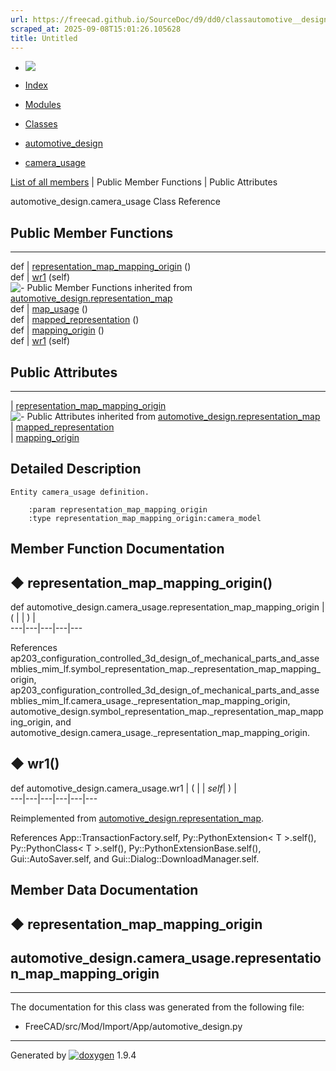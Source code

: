 ```yaml
---
url: https://freecad.github.io/SourceDoc/d9/dd0/classautomotive__design_1_1camera__usage.html
scraped_at: 2025-09-08T15:01:26.105628
title: Untitled
---
```


  * [ ![](https://www.freecad.org/svg/logo-freecad.svg) ](https://freecadweb.org "FreeCAD")
  * [Index](../../index.html "Index")
  * [Modules](../../modules.html "Modules list")
  * [Classes](../../annotated.html "Annotated list")

  * [automotive_design](../../d4/ddf/namespaceautomotive__design.html)
  * [camera_usage](../../d9/dd0/classautomotive__design_1_1camera__usage.html)

[List of all members](../../d6/dd2/classautomotive__design_1_1camera__usage-members.html) | Public Member Functions | Public Attributes

automotive_design.camera_usage Class Reference

##  Public Member Functions  
  
---  
def | [representation_map_mapping_origin](../../d9/dd0/classautomotive__design_1_1camera__usage.html#a0f5448ac4f2f49725c3e50859f072e95) ()  
def | [wr1](../../d9/dd0/classautomotive__design_1_1camera__usage.html#a5895c287336727e63d05a24ac8f6aa4b) (self)  
![-](../../closed.png) Public Member Functions inherited from
[automotive_design.representation_map](../../d3/d7a/classautomotive__design_1_1representation__map.html)  
def | [map_usage](../../d3/d7a/classautomotive__design_1_1representation__map.html#a2730e93e005dfec8057dd77fe1cbdf9a) ()  
def | [mapped_representation](../../d3/d7a/classautomotive__design_1_1representation__map.html#a81240f2c3b5146c4f86d71fac794cd96) ()  
def | [mapping_origin](../../d3/d7a/classautomotive__design_1_1representation__map.html#ad9edfbb9b12f34db011fa92560cc84be) ()  
def | [wr1](../../d3/d7a/classautomotive__design_1_1representation__map.html#a7fe66112f9f02fab0caa8b7bf094a737) (self)  
  
##  Public Attributes  
  
---  
|
[representation_map_mapping_origin](../../d9/dd0/classautomotive__design_1_1camera__usage.html#a05cb8e0d87c434990f97e0bfa10cd739)  
![-](../../closed.png) Public Attributes inherited from
[automotive_design.representation_map](../../d3/d7a/classautomotive__design_1_1representation__map.html)  
|
[mapped_representation](../../d3/d7a/classautomotive__design_1_1representation__map.html#acf9f902124747104e72de591d8ef4d2d)  
|
[mapping_origin](../../d3/d7a/classautomotive__design_1_1representation__map.html#a99d6bf5b448fac4f62704fcdf4015dd1)  
  
## Detailed Description

    
    
    Entity camera_usage definition.
    
        :param representation_map_mapping_origin
        :type representation_map_mapping_origin:camera_model

## Member Function Documentation

## ◆ representation_map_mapping_origin()

def automotive_design.camera_usage.representation_map_mapping_origin  | ( | | ) |   
---|---|---|---|---  
  
References
ap203_configuration_controlled_3d_design_of_mechanical_parts_and_assemblies_mim_lf.symbol_representation_map._representation_map_mapping_origin,
ap203_configuration_controlled_3d_design_of_mechanical_parts_and_assemblies_mim_lf.camera_usage._representation_map_mapping_origin,
automotive_design.symbol_representation_map._representation_map_mapping_origin,
and automotive_design.camera_usage._representation_map_mapping_origin.

## ◆ wr1()

def automotive_design.camera_usage.wr1  | ( |  | _self_| ) |   
---|---|---|---|---|---  
  
Reimplemented from
[automotive_design.representation_map](../../d3/d7a/classautomotive__design_1_1representation__map.html#a7fe66112f9f02fab0caa8b7bf094a737).

References App::TransactionFactory.self, Py::PythonExtension< T >.self(),
Py::PythonClass< T >.self(), Py::PythonExtensionBase.self(),
Gui::AutoSaver.self, and Gui::Dialog::DownloadManager.self.

## Member Data Documentation

## ◆ representation_map_mapping_origin

automotive_design.camera_usage.representation_map_mapping_origin  
---  
  
* * *

The documentation for this class was generated from the following file:

  * FreeCAD/src/Mod/Import/App/automotive_design.py

* * *

Generated by
[![doxygen](../../doxygen.svg)](https://www.doxygen.org/index.html) 1.9.4

